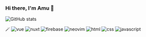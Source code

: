 ### Hi there, I'm Amu 👋

<!--
**akakaki/akakaki** is a ✨ _special_ ✨ repository because its `README.md` (this file) appears on your GitHub profile.

Amuuuuuuuu Here are some ideas to get you started:

- 🔭 I’m currently working on ...
- 🌱 I’m currently learning ...
- 👯 I’m looking to collaborate on ...
- 🤔 I’m looking for help with ...
- 💬 Ask me about ...
- 📫 How to reach me: ...
- 😄 Pronouns: ...
- ⚡ Fun fact: ...
-->

![GitHub stats](https://github-readme-stats.vercel.app/api/top-langs/?username=nikkaku&layout=compact)

🪄
![vue](https://img.shields.io/badge/-vue-35495E?logo=vuedotjs)
![nuxt](https://img.shields.io/badge/-nuxt-35495E?logo=nuxtdotjs)
![firebase](https://img.shields.io/badge/-firebase-35495E?logo=firebase)
![neovim](https://img.shields.io/badge/-neovim-35495E?logo=neovim)
![html](https://img.shields.io/badge/-html5-35495E?logo=html5)
![css](https://img.shields.io/badge/-css-35495E?logo=css3)
![javascript](https://img.shields.io/badge/-javascript-35495E?logo=javascript)

